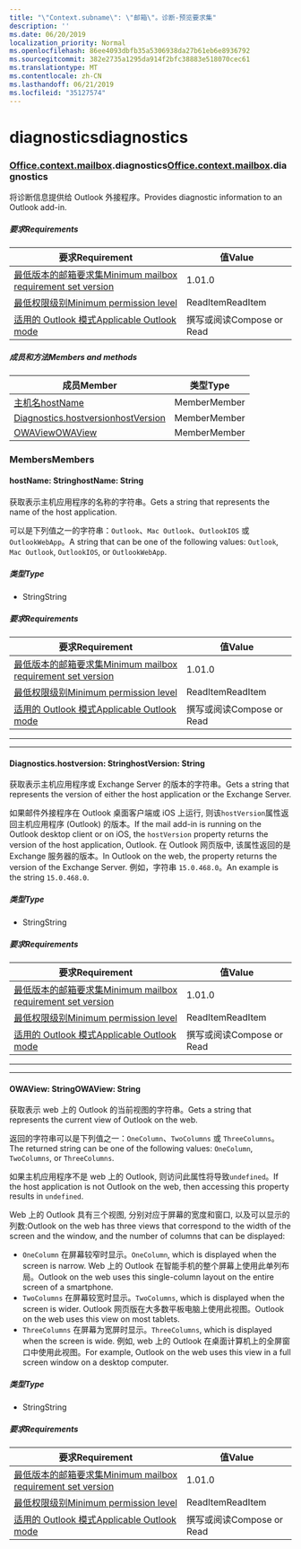```yaml
---
title: "\"Context.subname\": \"邮箱\"。诊断-预览要求集"
description: ''
ms.date: 06/20/2019
localization_priority: Normal
ms.openlocfilehash: 86ee4093dbfb35a5306938da27b61eb6e8936792
ms.sourcegitcommit: 382e2735a1295da914f2bfc38883e518070cec61
ms.translationtype: MT
ms.contentlocale: zh-CN
ms.lasthandoff: 06/21/2019
ms.locfileid: "35127574"
---
```

# <a name="diagnostics"></a><span data-ttu-id="aeda7-102">diagnostics</span><span class="sxs-lookup"><span data-stu-id="aeda7-102">diagnostics</span></span>

### <a name="officeofficemdcontextofficecontextmdmailboxofficecontextmailboxmddiagnostics"></a><span data-ttu-id="aeda7-103">[Office](Office.md)[.context](Office.context.md)[.mailbox](Office.context.mailbox.md).diagnostics</span><span class="sxs-lookup"><span data-stu-id="aeda7-103">[Office](Office.md)[.context](Office.context.md)[.mailbox](Office.context.mailbox.md).diagnostics</span></span>

<span data-ttu-id="aeda7-104">将诊断信息提供给 Outlook 外接程序。</span><span class="sxs-lookup"><span data-stu-id="aeda7-104">Provides diagnostic information to an Outlook add-in.</span></span>

##### <a name="requirements"></a><span data-ttu-id="aeda7-105">要求</span><span class="sxs-lookup"><span data-stu-id="aeda7-105">Requirements</span></span>

|<span data-ttu-id="aeda7-106">要求</span><span class="sxs-lookup"><span data-stu-id="aeda7-106">Requirement</span></span>| <span data-ttu-id="aeda7-107">值</span><span class="sxs-lookup"><span data-stu-id="aeda7-107">Value</span></span>|
|---|---|
|[<span data-ttu-id="aeda7-108">最低版本的邮箱要求集</span><span class="sxs-lookup"><span data-stu-id="aeda7-108">Minimum mailbox requirement set version</span></span>](/office/dev/add-ins/reference/requirement-sets/outlook-api-requirement-sets)| <span data-ttu-id="aeda7-109">1.0</span><span class="sxs-lookup"><span data-stu-id="aeda7-109">1.0</span></span>|
|[<span data-ttu-id="aeda7-110">最低权限级别</span><span class="sxs-lookup"><span data-stu-id="aeda7-110">Minimum permission level</span></span>](/outlook/add-ins/understanding-outlook-add-in-permissions)| <span data-ttu-id="aeda7-111">ReadItem</span><span class="sxs-lookup"><span data-stu-id="aeda7-111">ReadItem</span></span>|
|[<span data-ttu-id="aeda7-112">适用的 Outlook 模式</span><span class="sxs-lookup"><span data-stu-id="aeda7-112">Applicable Outlook mode</span></span>](/outlook/add-ins/#extension-points)| <span data-ttu-id="aeda7-113">撰写或阅读</span><span class="sxs-lookup"><span data-stu-id="aeda7-113">Compose or Read</span></span>|

##### <a name="members-and-methods"></a><span data-ttu-id="aeda7-114">成员和方法</span><span class="sxs-lookup"><span data-stu-id="aeda7-114">Members and methods</span></span>

| <span data-ttu-id="aeda7-115">成员</span><span class="sxs-lookup"><span data-stu-id="aeda7-115">Member</span></span> | <span data-ttu-id="aeda7-116">类型</span><span class="sxs-lookup"><span data-stu-id="aeda7-116">Type</span></span> |
|--------|------|
| [<span data-ttu-id="aeda7-117">主机名</span><span class="sxs-lookup"><span data-stu-id="aeda7-117">hostName</span></span>](#hostname-string) | <span data-ttu-id="aeda7-118">Member</span><span class="sxs-lookup"><span data-stu-id="aeda7-118">Member</span></span> |
| [<span data-ttu-id="aeda7-119">Diagnostics.hostversion</span><span class="sxs-lookup"><span data-stu-id="aeda7-119">hostVersion</span></span>](#hostversion-string) | <span data-ttu-id="aeda7-120">Member</span><span class="sxs-lookup"><span data-stu-id="aeda7-120">Member</span></span> |
| [<span data-ttu-id="aeda7-121">OWAView</span><span class="sxs-lookup"><span data-stu-id="aeda7-121">OWAView</span></span>](#owaview-string) | <span data-ttu-id="aeda7-122">Member</span><span class="sxs-lookup"><span data-stu-id="aeda7-122">Member</span></span> |

### <a name="members"></a><span data-ttu-id="aeda7-123">Members</span><span class="sxs-lookup"><span data-stu-id="aeda7-123">Members</span></span>

#### <a name="hostname-string"></a><span data-ttu-id="aeda7-124">hostName: String</span><span class="sxs-lookup"><span data-stu-id="aeda7-124">hostName: String</span></span>

<span data-ttu-id="aeda7-125">获取表示主机应用程序的名称的字符串。</span><span class="sxs-lookup"><span data-stu-id="aeda7-125">Gets a string that represents the name of the host application.</span></span>

<span data-ttu-id="aeda7-126">可以是下列值之一的字符串：`Outlook`、`Mac Outlook`、`OutlookIOS` 或 `OutlookWebApp`。</span><span class="sxs-lookup"><span data-stu-id="aeda7-126">A string that can be one of the following values: `Outlook`, `Mac Outlook`, `OutlookIOS`, or `OutlookWebApp`.</span></span>

##### <a name="type"></a><span data-ttu-id="aeda7-127">类型</span><span class="sxs-lookup"><span data-stu-id="aeda7-127">Type</span></span>

*   <span data-ttu-id="aeda7-128">String</span><span class="sxs-lookup"><span data-stu-id="aeda7-128">String</span></span>

##### <a name="requirements"></a><span data-ttu-id="aeda7-129">要求</span><span class="sxs-lookup"><span data-stu-id="aeda7-129">Requirements</span></span>

|<span data-ttu-id="aeda7-130">要求</span><span class="sxs-lookup"><span data-stu-id="aeda7-130">Requirement</span></span>| <span data-ttu-id="aeda7-131">值</span><span class="sxs-lookup"><span data-stu-id="aeda7-131">Value</span></span>|
|---|---|
|[<span data-ttu-id="aeda7-132">最低版本的邮箱要求集</span><span class="sxs-lookup"><span data-stu-id="aeda7-132">Minimum mailbox requirement set version</span></span>](/office/dev/add-ins/reference/requirement-sets/outlook-api-requirement-sets)| <span data-ttu-id="aeda7-133">1.0</span><span class="sxs-lookup"><span data-stu-id="aeda7-133">1.0</span></span>|
|[<span data-ttu-id="aeda7-134">最低权限级别</span><span class="sxs-lookup"><span data-stu-id="aeda7-134">Minimum permission level</span></span>](/outlook/add-ins/understanding-outlook-add-in-permissions)| <span data-ttu-id="aeda7-135">ReadItem</span><span class="sxs-lookup"><span data-stu-id="aeda7-135">ReadItem</span></span>|
|[<span data-ttu-id="aeda7-136">适用的 Outlook 模式</span><span class="sxs-lookup"><span data-stu-id="aeda7-136">Applicable Outlook mode</span></span>](/outlook/add-ins/#extension-points)| <span data-ttu-id="aeda7-137">撰写或阅读</span><span class="sxs-lookup"><span data-stu-id="aeda7-137">Compose or Read</span></span>|

---
---

#### <a name="hostversion-string"></a><span data-ttu-id="aeda7-138">Diagnostics.hostversion: String</span><span class="sxs-lookup"><span data-stu-id="aeda7-138">hostVersion: String</span></span>

<span data-ttu-id="aeda7-139">获取表示主机应用程序或 Exchange Server 的版本的字符串。</span><span class="sxs-lookup"><span data-stu-id="aeda7-139">Gets a string that represents the version of either the host application or the Exchange Server.</span></span>

<span data-ttu-id="aeda7-140">如果邮件外接程序在 Outlook 桌面客户端或 iOS 上运行, 则该`hostVersion`属性返回主机应用程序 (Outlook) 的版本。</span><span class="sxs-lookup"><span data-stu-id="aeda7-140">If the mail add-in is running on the Outlook desktop client or on iOS, the `hostVersion` property returns the version of the host application, Outlook.</span></span> <span data-ttu-id="aeda7-141">在 Outlook 网页版中, 该属性返回的是 Exchange 服务器的版本。</span><span class="sxs-lookup"><span data-stu-id="aeda7-141">In Outlook on the web, the property returns the version of the Exchange Server.</span></span> <span data-ttu-id="aeda7-142">例如，字符串 `15.0.468.0`。</span><span class="sxs-lookup"><span data-stu-id="aeda7-142">An example is the string `15.0.468.0`.</span></span>

##### <a name="type"></a><span data-ttu-id="aeda7-143">类型</span><span class="sxs-lookup"><span data-stu-id="aeda7-143">Type</span></span>

*   <span data-ttu-id="aeda7-144">String</span><span class="sxs-lookup"><span data-stu-id="aeda7-144">String</span></span>

##### <a name="requirements"></a><span data-ttu-id="aeda7-145">要求</span><span class="sxs-lookup"><span data-stu-id="aeda7-145">Requirements</span></span>

|<span data-ttu-id="aeda7-146">要求</span><span class="sxs-lookup"><span data-stu-id="aeda7-146">Requirement</span></span>| <span data-ttu-id="aeda7-147">值</span><span class="sxs-lookup"><span data-stu-id="aeda7-147">Value</span></span>|
|---|---|
|[<span data-ttu-id="aeda7-148">最低版本的邮箱要求集</span><span class="sxs-lookup"><span data-stu-id="aeda7-148">Minimum mailbox requirement set version</span></span>](/office/dev/add-ins/reference/requirement-sets/outlook-api-requirement-sets)| <span data-ttu-id="aeda7-149">1.0</span><span class="sxs-lookup"><span data-stu-id="aeda7-149">1.0</span></span>|
|[<span data-ttu-id="aeda7-150">最低权限级别</span><span class="sxs-lookup"><span data-stu-id="aeda7-150">Minimum permission level</span></span>](/outlook/add-ins/understanding-outlook-add-in-permissions)| <span data-ttu-id="aeda7-151">ReadItem</span><span class="sxs-lookup"><span data-stu-id="aeda7-151">ReadItem</span></span>|
|[<span data-ttu-id="aeda7-152">适用的 Outlook 模式</span><span class="sxs-lookup"><span data-stu-id="aeda7-152">Applicable Outlook mode</span></span>](/outlook/add-ins/#extension-points)| <span data-ttu-id="aeda7-153">撰写或阅读</span><span class="sxs-lookup"><span data-stu-id="aeda7-153">Compose or Read</span></span>|

---
---

#### <a name="owaview-string"></a><span data-ttu-id="aeda7-154">OWAView: String</span><span class="sxs-lookup"><span data-stu-id="aeda7-154">OWAView: String</span></span>

<span data-ttu-id="aeda7-155">获取表示 web 上的 Outlook 的当前视图的字符串。</span><span class="sxs-lookup"><span data-stu-id="aeda7-155">Gets a string that represents the current view of Outlook on the web.</span></span>

<span data-ttu-id="aeda7-156">返回的字符串可以是下列值之一：`OneColumn`、`TwoColumns` 或 `ThreeColumns`。</span><span class="sxs-lookup"><span data-stu-id="aeda7-156">The returned string can be one of the following values: `OneColumn`, `TwoColumns`, or `ThreeColumns`.</span></span>

<span data-ttu-id="aeda7-157">如果主机应用程序不是 web 上的 Outlook, 则访问此属性将导致`undefined`。</span><span class="sxs-lookup"><span data-stu-id="aeda7-157">If the host application is not Outlook on the web, then accessing this property results in `undefined`.</span></span>

<span data-ttu-id="aeda7-158">Web 上的 Outlook 具有三个视图, 分别对应于屏幕的宽度和窗口, 以及可以显示的列数:</span><span class="sxs-lookup"><span data-stu-id="aeda7-158">Outlook on the web has three views that correspond to the width of the screen and the window, and the number of columns that can be displayed:</span></span>

*   <span data-ttu-id="aeda7-159">`OneColumn` 在屏幕较窄时显示。</span><span class="sxs-lookup"><span data-stu-id="aeda7-159">`OneColumn`, which is displayed when the screen is narrow.</span></span> <span data-ttu-id="aeda7-160">Web 上的 Outlook 在智能手机的整个屏幕上使用此单列布局。</span><span class="sxs-lookup"><span data-stu-id="aeda7-160">Outlook on the web uses this single-column layout on the entire screen of a smartphone.</span></span>
*   <span data-ttu-id="aeda7-161">`TwoColumns` 在屏幕较宽时显示。</span><span class="sxs-lookup"><span data-stu-id="aeda7-161">`TwoColumns`, which is displayed when the screen is wider.</span></span> <span data-ttu-id="aeda7-162">Outlook 网页版在大多数平板电脑上使用此视图。</span><span class="sxs-lookup"><span data-stu-id="aeda7-162">Outlook on the web uses this view on most tablets.</span></span>
*   <span data-ttu-id="aeda7-163">`ThreeColumns` 在屏幕为宽屏时显示。</span><span class="sxs-lookup"><span data-stu-id="aeda7-163">`ThreeColumns`, which is displayed when the screen is wide.</span></span> <span data-ttu-id="aeda7-164">例如, web 上的 Outlook 在桌面计算机上的全屏窗口中使用此视图。</span><span class="sxs-lookup"><span data-stu-id="aeda7-164">For example, Outlook on the web uses this view in a full screen window on a desktop computer.</span></span>

##### <a name="type"></a><span data-ttu-id="aeda7-165">类型</span><span class="sxs-lookup"><span data-stu-id="aeda7-165">Type</span></span>

*   <span data-ttu-id="aeda7-166">String</span><span class="sxs-lookup"><span data-stu-id="aeda7-166">String</span></span>

##### <a name="requirements"></a><span data-ttu-id="aeda7-167">要求</span><span class="sxs-lookup"><span data-stu-id="aeda7-167">Requirements</span></span>

|<span data-ttu-id="aeda7-168">要求</span><span class="sxs-lookup"><span data-stu-id="aeda7-168">Requirement</span></span>| <span data-ttu-id="aeda7-169">值</span><span class="sxs-lookup"><span data-stu-id="aeda7-169">Value</span></span>|
|---|---|
|[<span data-ttu-id="aeda7-170">最低版本的邮箱要求集</span><span class="sxs-lookup"><span data-stu-id="aeda7-170">Minimum mailbox requirement set version</span></span>](/office/dev/add-ins/reference/requirement-sets/outlook-api-requirement-sets)| <span data-ttu-id="aeda7-171">1.0</span><span class="sxs-lookup"><span data-stu-id="aeda7-171">1.0</span></span>|
|[<span data-ttu-id="aeda7-172">最低权限级别</span><span class="sxs-lookup"><span data-stu-id="aeda7-172">Minimum permission level</span></span>](/outlook/add-ins/understanding-outlook-add-in-permissions)| <span data-ttu-id="aeda7-173">ReadItem</span><span class="sxs-lookup"><span data-stu-id="aeda7-173">ReadItem</span></span>|
|[<span data-ttu-id="aeda7-174">适用的 Outlook 模式</span><span class="sxs-lookup"><span data-stu-id="aeda7-174">Applicable Outlook mode</span></span>](/outlook/add-ins/#extension-points)| <span data-ttu-id="aeda7-175">撰写或阅读</span><span class="sxs-lookup"><span data-stu-id="aeda7-175">Compose or Read</span></span>|
